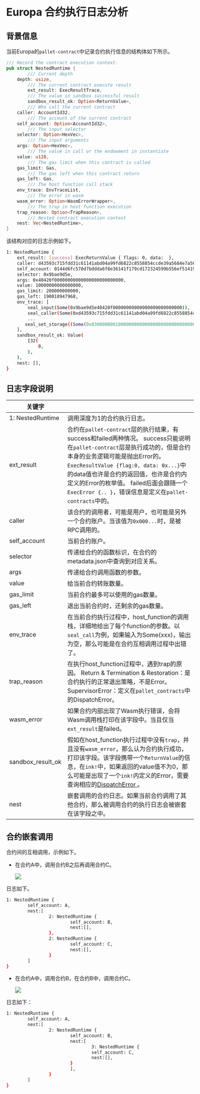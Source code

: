 # Europa 合约执行日志分析

## 背景信息

当前Europa的`pallet-contract`中记录合约执行信息的结构体如下所示。

```rust
/// Record the contract execution context.
pub struct NestedRuntime {
        /// Current depth
    depth: usize,
        /// The current contract execute result
        ext_result: ExecResultTrace,
        /// The value in sandbox successful result
        sandbox_result_ok: Option<ReturnValue>,
        /// Who call the current contract
    caller: AccountId32,
        /// The account of the current contract
    self_account: Option<AccountId32>,
        /// The input selector
    selector: Option<HexVec>,
        /// The input arguments
    args: Option<HexVec>,
        /// The value in call or the endowment in instantiate
    value: u128,
        /// The gas limit when this contract is called
    gas_limit: Gas,
        /// The gas left when this contract return
    gas_left: Gas,
        /// The host function call stack
    env_trace: EnvTraceList,
        /// The error in wasm
    wasm_error: Option<WasmErrorWrapper>,
        /// The trap in host function execution
    trap_reason: Option<TrapReason>,
        /// Nested contract execution context
    nest: Vec<NestedRuntime>,
}
```

该结构对应的日志示例如下。

```bash
1: NestedRuntime {
    ext_result: [success] ExecReturnValue { flags: 0, data:  },
    caller: d43593c715fdd31c61141abd04a99fd6822c8558854ccde39a5684e7a56da27d (5GrwvaEF...),
    self_account: 0144d6fc570d7bddda6f8e36141f179cd172324599b556ef514193f3105865f6 (5C6NMXaS...),
    selector: 0x9bae9d5e,
    args: 0x40420f00000000000000000000000000,
    value: 10000000000000000,
    gas_limit: 200000000000,
    gas_left: 190018947968,
    env_trace: [
        seal_input(Some(0x9bae9d5e40420f00000000000000000000000000)),
        seal_caller(Some(0xd43593c715fdd31c61141abd04a99fd6822c8558854ccde39a5684e7a56da27d)),
        ...
       seal_set_storage((Some(0x0300000001000000000000000000000000000000000000000000000000000000), Some(0x000000000000000000000000))),
    ],
    sandbox_result_ok: Value(
        I32(
            0,
        ),
    ),
    nest: [],
}
```

## **日志字段说明**

| 关键字            |                                                              |
| ----------------- | ------------------------------------------------------------ |
| 1: NestedRuntime  | 调用深度为1的合约执行日志。                                  |
| ext_result        | 合约在`pallet-contract`层的执行结果，有success和failed两种情况。 success只能说明在`pallet-contract`层是执行成功的，但是合约本身的业务逻辑可能是抛出Error的。`ExecResultValue {flag:0, data: 0x...}`中的data值也许是合约的返回值，也许是合约内定义的Error的枚举值。 failed后面会跟随一个`ExecError {.. }`，错误信息是定义在`pallet-contracts`中的。 |
| caller            | 该合约的调用者，可能是用户，也可能是另外一个合约账户。当该值为`0x000...`时，是被RPC调用的。 |
| self_account      | 当前合约账户。                                               |
| selector          | 传递给合约的函数标识，在合约的metadata.json中查询到对应关系。 |
| args              | 传递给合约调用函数的参数。                                   |
| value             | 给当前合约转账数量。                                         |
| gas_limit         | 当前合约最多可以使用的gas数量。                              |
| gas_left          | 退出当前合约时，还剩余的gas数量。                            |
| env_trace         | 在当前合约执行过程中，host_function的调用栈，详细地给出了每个function的参数。以`seal_call`为例，如果输入为Some(xxx)，输出为空，那么可能是在合约互相调用过程中出错了。 |
| trap_reason       | 在执行host_function过程中，遇到trap的原因。 Return & Termination & Restoration：是合约执行的正常退出策略，不是Error。 SupervisorError：定义在`pallet_contracts`中的DispatchError。 |
| wasm_error        | 如果合约内部出现了Wasm执行错误，会将Wasm调用栈打印在该字段中。当且仅当`ext_result`是failed。 |
| sandbox_result_ok | 假如在host_function执行过程中没有`trap`，并且没有`wasm_error`，那么认为合约执行成功，打印该字段。该字段携带一个`ReturnValue`的信息，在`ink!`中，如果返回的value值不为0，那么可能是出现了一个`ink!`内定义的Error，需要查询相应的[DispatchError ](https://github.com/paritytech/ink/blob/abd5cf14c0883cb2d5acf81f2277aeec330aa843/crates/lang/src/error.rs#L66-L80)。 |
| nest              | 嵌套调用的合约日志。如果当前合约调用了其他合约，那么被调用合约的执行日志会被嵌套在该字段之中。 |

## **合约嵌套调用**

合约间的互相调用，示例如下。

* 在合约A中，调用合约B之后再调用合约C。

  ![](C:\Users\lizhaoyang\workspace\substrate-contracts-book\src\europa\imgs\call_other_1.png)



日志如下。

```bash
1: NestedRuntime {
        self_account: A,
        nest:[
                2: NestedRuntime {
                        self_account: B,
                        nest:[],
                },
                2: NestedRuntime {
                        self_account: C,
                        nest:[],
                }
        ]
}
```

* 在合约A中，调用合约B，在合约B中，调用合约C。

  ![](C:\Users\lizhaoyang\workspace\substrate-contracts-book\src\europa\imgs\call_other_2.png)

日志如下：

```bash
1: NestedRuntime {
        self_account: A,
        nest:[
                2: NestedRuntime {
                        self_account: B,
                        nest:[
                                3: NestedRuntime {
                                self_account: C,
                                nest:[],
                        }
                        ],
                }  
        ]
}
```



